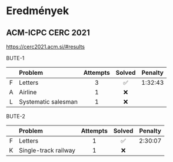 # Eredmények

## ACM-ICPC CERC 2021

https://cerc2021.acm.si/#results

BUTE-1

|     | Problem             | Attempts | Solved             | Penalty |
| :-: | :------------------ | :------: | :----------------: | :-----: |
| F   | Letters             | 3        | :white_check_mark: | 1:32:43 |
| A   | Airline             | 1        | :x:                |         |
| L   | Systematic salesman | 1        | :x:                |         |

BUTE-2

|     | Problem              | Attempts | Solved             | Penalty |
| :-: | :------------------- | :------: | :----------------: | :-----: |
| F   | Letters              | 1        | :white_check_mark: | 2:30:07 |
| K   | Single-track railway | 1        | :x:                |         |

